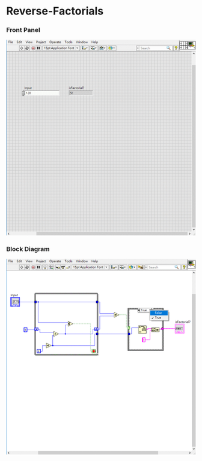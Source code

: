 # Reverse-Factorials
### Front Panel
![Front Panel](https://github.com/Offliners/LabVIEW_projects/blob/master/Easy/Reverse-Factorials/Reverse-Factorials%20Front%20Panel.gif)

### Block Diagram
![Block Diagram](https://github.com/Offliners/LabVIEW_projects/blob/master/Easy/Reverse-Factorials/Reverse-Factorials%20Block%20Diagram.gif)
